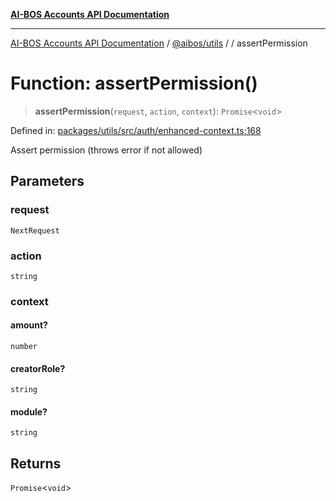 [**AI-BOS Accounts API Documentation**](../../../README.md)

***

[AI-BOS Accounts API Documentation](../../../README.md) / [@aibos/utils](../README.md) / [](../README.md) / assertPermission

# Function: assertPermission()

> **assertPermission**(`request`, `action`, `context`): `Promise`\<`void`\>

Defined in: [packages/utils/src/auth/enhanced-context.ts:168](https://github.com/pohlai88/accounts/blob/48103fb36d28b2b9bfb33472b6de2f719773cde9/packages/utils/src/auth/enhanced-context.ts#L168)

Assert permission (throws error if not allowed)

## Parameters

### request

`NextRequest`

### action

`string`

### context

#### amount?

`number`

#### creatorRole?

`string`

#### module?

`string`

## Returns

`Promise`\<`void`\>
